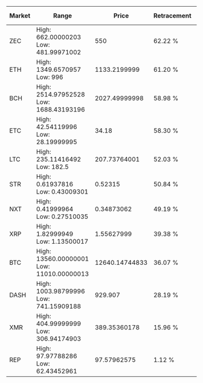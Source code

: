 | Market | Range | Price| Retracement | Doubles to 50% |
| --- | --- | --- | --- | --- |
| ZEC | High: 662.00000203<br />Low: 481.99971002 | 550 | 62.22 % | 1.04 |
| ETH | High: 1349.6570957<br />Low: 996 | 1133.2199999 | 61.20 % | 1.03 |
| BCH | High: 2514.97952528<br />Low: 1688.43193196 | 2027.49999998 | 58.98 % | 1.04 |
| ETC | High: 42.54119996<br />Low: 28.19999995 | 34.18 | 58.30 % | 1.03 |
| LTC | High: 235.11416492<br />Low: 182.5 | 207.73764001 | 52.03 % | 1.01 |
| STR | High: 0.61937816<br />Low: 0.43009301 | 0.52315 | 50.84 % | 1.00 |
| NXT | High: 0.41999964<br />Low: 0.27510035 | 0.34873062 | 49.19 % | 0.00 |
| XRP | High: 1.82999949<br />Low: 1.13500017 | 1.55627999 | 39.38 % | 0.00 |
| BTC | High: 13560.00000001<br />Low: 11010.00000013 | 12640.14744833 | 36.07 % | 0.00 |
| DASH | High: 1003.98799996<br />Low: 741.15909188 | 929.907 | 28.19 % | 0.00 |
| XMR | High: 404.99999999<br />Low: 306.94174903 | 389.35360178 | 15.96 % | 0.00 |
| REP | High: 97.97788286<br />Low: 62.43452961 | 97.57962575 | 1.12 % | 0.00 |
